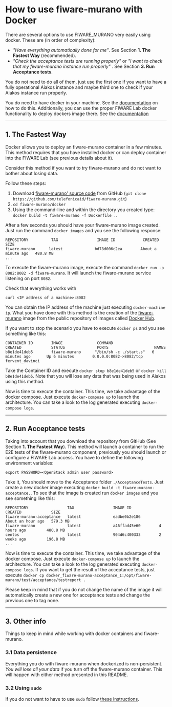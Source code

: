 
# How to use fiware-murano with Docker

There are several options to use FIWARE_MURANO very easily using docker. These are (in order of complexity):

- _"Have everything automatically done for me"_. See Section **1. The Fastest Way** (recommended).
- _"Check the acceptance tests are running properly"_ or _"I want to check that my fiware-murano instance run properly"_ . See Section **3. Run Acceptance tests**.

You do not need to do all of them, just use the first one if you want to have a fully operational Aiakos instance and maybe third one to check if your Aiakos instance run properly.

You do need to have docker in your machine. See the [documentation](https://docs.docker.com/installation/) on how to do this. Additionally, you can use the proper FIWARE Lab docker functionality to deploy dockers image there. See the [documentation](https://docs.docker.com/installation/)

----
## 1. The Fastest Way

Docker allows you to deploy an fiware-murano container in a few minutes. This method requires that you have installed docker or can deploy container into the FIWARE Lab (see previous details about it).

Consider this method if you want to try fiware-murano and do not want to bother about losing data.

Follow these steps:

1. Download [fiware-murano' source code](https://github.com/telefonicaid/fiware-murano) from GitHub (`git clone https://github.com/telefonicaid/fiware-murano.git`)
2. `cd fiware-murano/docker`
3. Using the command-line and within the directory you created type: `docker build -t fiware-murano -f Dockerfile .`.

After a few seconds you should have your fiware-murano image created. Just run the command `docker images` and you see the following response:

    REPOSITORY          TAG                 IMAGE ID            CREATED              SIZE
    fiware-murano      latest              bd78d006c2ea        About a minute ago   480.8 MB
    ...

To execute the fiware-murano image, execute the command `docker run -p 8082:8082 -d fiware-murano`. It will launch the fiware-murano service listening on port `8082`.

Check that everything works with

	curl <IP address of a machine>:8082

You can obtain the IP address of the machine just executing `docker-machine ip`. What you have done with this method is the creation of the [fiware-murano](https://hub.docker.com/r/fiware/fiware-murano/) image from the public repository of images called [Docker Hub](https://hub.docker.com/).

If you want to stop the scenario you have to execute `docker ps` and you see something like this:

    CONTAINER ID        IMAGE               COMMAND                  CREATED             STATUS              PORTS                    NAMES
    b8e1de41deb5        fiware-murano      "/bin/sh -c ./start.s"   6 minutes ago       Up 6 minutes        0.0.0.0:8082->8082/tcp   fervent_davinci


Take the Container ID and execute `docker stop b8e1de41deb5` or `docker kill b8e1de41deb5`. Note that you will lose any data that was being used in Aiakos using this method.

Now is time to execute the container. This time, we take advantage of the docker compose. Just execute `docker-compose up` to launch the architecture. You can take a look to the log generated executing `docker-compose logs`.

----
## 2. Run Acceptance tests

Taking into account that you download the repository from GitHub (See Section **1. The Fastest Way**). This method will launch a container to run the E2E tests of the fiware-murano component, previously you should launch or configure a FIWARE Lab access. You have to define the following environment variables:

    export PASSWORD=<OpenStack admin user password>

Take it, You should move to the Acceptance folder `./AcceptanceTests`. Just create a new docker image executing `docker build -t fiware-murano-acceptance.`. To see that the image is created run `docker images` and you see something like this:

    REPOSITORY                 TAG                 IMAGE ID            CREATED             SIZE
    fiware-murano-acceptance   latest              eadbe0b2e186        About an hour ago   579.3 MB
    fiware-murano              latest              a46ffad45e60        4 hours ago         480.8 MB
    centos                     latest              904d6c400333        2 weeks ago         196.8 MB
    ...

Now is time to execute the container. This time, we take advantage of the docker compose. Just execute `docker-compose up` to launch the architecture. You can take a look to the log generated executing `docker-compose logs`. If you want to get the result of the acceptance tests, just execute `docker cp docker_fiware-murano-acceptance_1:/opt/fiware-murano/test/acceptance/testreport .`

Please keep in mind that if you do not change the name of the image it will automatically create a new one for acceptance tests and change the previous one to tag none.

----
## 3. Other info

Things to keep in mind while working with docker containers and fiware-murano.

### 3.1 Data persistence
Everything you do with fiware-murano when dockerized is non-persistent. *You will lose all your data* if you turn off the fiware-murano container. This will happen with either method presented in this README.

### 3.2 Using `sudo`

If you do not want to have to use `sudo` follow [these instructions](http://askubuntu.com/questions/477551/how-can-i-use-docker-without-sudo).
   
